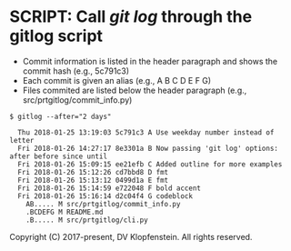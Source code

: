 # SCRIPT: Call _git log_ through the gitlog script
  * Commit information is listed in the header paragraph and shows the commit hash (e.g., 5c791c3)    
  * Each commit is given an alias (e.g., A B C D E F G)    
  * Files commited are listed below the header paragraph (e.g., src/prtgitlog/commit_info.py)     

```
$ gitlog --after="2 days"

  Thu 2018-01-25 13:19:03 5c791c3 A Use weekday number instead of letter
  Fri 2018-01-26 14:27:17 8e3301a B Now passing 'git log' options: after before since until
  Fri 2018-01-26 15:09:15 ee21efb C Added outline for more examples
  Fri 2018-01-26 15:12:26 cd7bbd8 D fmt
  Fri 2018-01-26 15:13:12 0499d1a E fmt
  Fri 2018-01-26 15:14:59 e722048 F bold accent
  Fri 2018-01-26 15:16:14 d2c04f4 G codeblock
    AB..... M src/prtgitlog/commit_info.py
    .BCDEFG M README.md
    .B..... M src/prtgitlog/cli.py
```

Copyright (C) 2017-present, DV Klopfenstein. All rights reserved.

